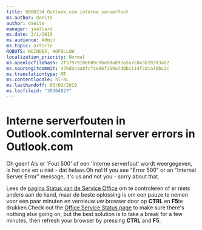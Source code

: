 ```yaml
---
title: 9000234 Outlook.com interne serverfout
ms.author: daeite
author: daeite
manager: joallard
ms.date: 3/1/2019
ms.audience: Admin
ms.topic: article
ROBOTS: NOINDEX, NOFOLLOW
localization_priority: Normal
ms.openlocfilehash: 2f57979106609c06e68a893a5e7c843b28303a82
ms.sourcegitcommit: 47bdacaa8fcfce06f159a7ddbc114f2d1a70bc2c
ms.translationtype: MT
ms.contentlocale: nl-NL
ms.lasthandoff: 03/02/2019
ms.locfileid: "30364927"
---
```

# <a name="internal-server-errors-in-outlookcom"></a><span data-ttu-id="99598-102">Interne serverfouten in Outlook.com</span><span class="sxs-lookup"><span data-stu-id="99598-102">Internal server errors in Outlook.com</span></span>

<span data-ttu-id="99598-p101">Oh geen! Als er 'Fout 500' of een 'Interne serverfout' wordt weergegeven, is het ons en u niet - dat helaas.</span><span class="sxs-lookup"><span data-stu-id="99598-p101">Oh no! If you see "Error 500" or an "Internal Server Error" message, it's us and not you - sorry about that.</span></span>

<span data-ttu-id="99598-105">Lees de [pagina Status van de Service Office](https://portal.office.com/servicestatus) om te controleren of er niets anders aan de hand, maar de beste oplossing is om een pauze te nemen voor een paar minuten en vernieuw uw browser door op **CTRL** en **F5**te drukken.</span><span class="sxs-lookup"><span data-stu-id="99598-105">Check out the [Office Service Status page](https://portal.office.com/servicestatus) to make sure there's nothing else going on, but the best solution is to take a break for a few minutes, then refresh your browser by pressing **CTRL** and **F5**.</span></span>